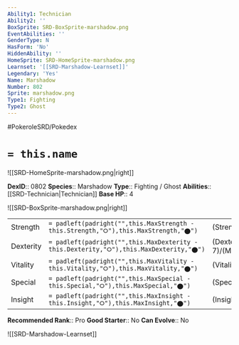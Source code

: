 ```yaml
---
Ability1: Technician
Ability2: ''
BoxSprite: SRD-BoxSprite-marshadow.png
EventAbilities: ''
GenderType: N
HasForm: 'No'
HiddenAbility: ''
HomeSprite: SRD-HomeSprite-marshadow.png
Learnset: '[[SRD-Marshadow-Learnset]]'
Legendary: 'Yes'
Name: Marshadow
Number: 802
Sprite: marshadow.png
Type1: Fighting
Type2: Ghost
---
```


#PokeroleSRD/Pokedex

# `= this.name`

![[SRD-HomeSprite-marshadow.png|right]]

**DexID**:: 0802
**Species**:: Marshadow
**Type**:: Fighting / Ghost
**Abilities**:: [[SRD-Technician|Technician]]
**Base HP**:: 4

![[SRD-BoxSprite-marshadow.png|right]]

|           |                                                                                        |                                          |
| --------- | -------------------------------------------------------------------------------------- | ---------------------------------------- |
| Strength  | `= padleft(padright("",this.MaxStrength - this.Strength,"⭘"),this.MaxStrength,"⬤")`    | (Strength::7)/(MaxStrength::7)   |
| Dexterity | `= padleft(padright("",this.MaxDexterity - this.Dexterity,"⭘"),this.MaxDexterity,"⬤")` | (Dexterity:: 7)/(MaxDexterity::7) |
| Vitality  | `= padleft(padright("",this.MaxVitality - this.Vitality,"⭘"),this.MaxVitality,"⬤")`    | (Vitality::5)/(MaxVitality::5)   |
| Special   | `= padleft(padright("",this.MaxSpecial - this.Special,"⭘"),this.MaxSpecial,"⬤")`       | (Special::5)/(MaxSpecial::5)     |
| Insight   | `= padleft(padright("",this.MaxInsight - this.Insight,"⭘"),this.MaxInsight,"⬤")`       | (Insight::5)/(MaxInsight::5)     |

**Recommended Rank**:: Pro
**Good Starter**:: No
**Can Evolve**:: No

![[SRD-Marshadow-Learnset]]